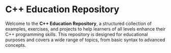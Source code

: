# C++ Education Repository

Welcome to the **C++ Education Repository**, a structured collection of examples, exercises, and projects to help learners of all levels enhance their C++ programming skills. This repository is designed for educational purposes and covers a wide range of topics, from basic syntax to advanced concepts.
